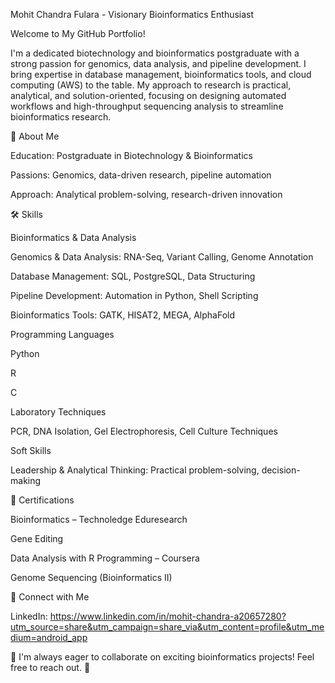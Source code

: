 Mohit Chandra Fulara - Visionary Bioinformatics Enthusiast

Welcome to My GitHub Portfolio!

I'm a dedicated biotechnology and bioinformatics postgraduate with a strong passion for genomics, data analysis, and pipeline development. I bring expertise in database management, bioinformatics tools, and cloud computing (AWS) to the table. My approach to research is practical, analytical, and solution-oriented, focusing on designing automated workflows and high-throughput sequencing analysis to streamline bioinformatics research.

🔬 About Me

Education: Postgraduate in Biotechnology & Bioinformatics

Passions: Genomics, data-driven research, pipeline automation

Approach: Analytical problem-solving, research-driven innovation

🛠️ Skills

Bioinformatics & Data Analysis

Genomics & Data Analysis: RNA-Seq, Variant Calling, Genome Annotation

Database Management: SQL, PostgreSQL, Data Structuring

Pipeline Development: Automation in Python, Shell Scripting

Bioinformatics Tools: GATK, HISAT2, MEGA, AlphaFold

Programming Languages

Python

R

C

Laboratory Techniques

PCR, DNA Isolation, Gel Electrophoresis, Cell Culture Techniques

Soft Skills

Leadership & Analytical Thinking: Practical problem-solving, decision-making

📜 Certifications

Bioinformatics – Technoledge Eduresearch

Gene Editing

Data Analysis with R Programming – Coursera

Genome Sequencing (Bioinformatics II)

📌 Connect with Me


LinkedIn: https://www.linkedin.com/in/mohit-chandra-a20657280?utm_source=share&utm_campaign=share_via&utm_content=profile&utm_medium=android_app


📢 I'm always eager to collaborate on exciting bioinformatics projects! Feel free to reach out. 🚀
